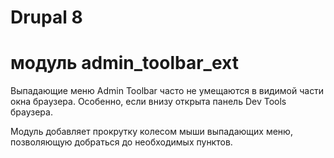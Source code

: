 # Drupal 8
# модуль admin_toolbar_ext

Выпадающие меню Admin Toolbar часто не умещаются в видимой части окна браузера.
Особенно, если внизу открыта панель Dev Tools браузера.

Модуль добавляет прокрутку колесом мыши выпадающих меню, позволяющую добраться до необходимых пунктов.
